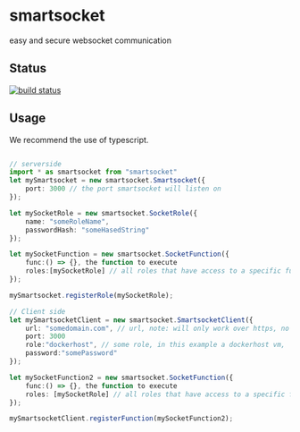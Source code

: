 # smartsocket
easy and secure websocket communication

## Status
[![build status](https://gitlab.com/pushrocks/smartsocket/badges/master/build.svg)](https://gitlab.com/pushrocks/smartsocket/commits/master)

## Usage
We recommend the use of typescript.

```typescript

// serverside
import * as smartsocket from "smartsocket"
let mySmartsocket = new smartsocket.Smartsocket({
    port: 3000 // the port smartsocket will listen on
});

let mySocketRole = new smartsocket.SocketRole({
    name: "someRoleName",
    passwordHash: "someHasedString"
});

let mySocketFunction = new smartsocket.SocketFunction({
    func:() => {}, the function to execute
    roles:[mySocketRole] // all roles that have access to a specific function
});

mySmartsocket.registerRole(mySocketRole);

// Client side
let mySmartsocketClient = new smartsocket.SmartsocketClient({
    url: "somedomain.com", // url, note: will only work over https, no http supported.
    port: 3000
    role:"dockerhost", // some role, in this example a dockerhost vm,
    password:"somePassword"
});

let mySocketFunction2 = new smartsocket.SocketFunction({
    func:() => {}, the function to execute
    roles: [mySocketRole] // all roles that have access to a specific function
});

mySmartsocketClient.registerFunction(mySocketFunction2);


```